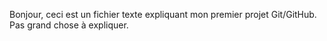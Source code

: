 Bonjour, ceci est un fichier texte expliquant mon premier projet Git/GitHub. Pas grand chose à expliquer.